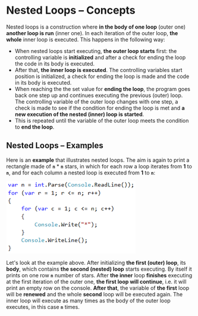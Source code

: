 # Nested Loops – Concepts

Nested loops is a construction where **in the body of one loop** (outer one) **another loop is run** (inner one). In each iteration of the outer loop, **the whole** inner loop is executed. This happens in the following way:

 - When nested loops start executing, **the outer loop starts** first: the controlling variable is **initialized** and after a check for ending the loop the code in its body is executed.
 - After that, **the inner loop is executed**. The controlling variables start position is initialized, a check for ending the loop is made and the code in its body is executed.
 - When reaching the the set value for **ending the loop**, the program goes back one step up and continues executing the previous (outer) loop. The controlling variable of the outer loop changes with one step, a check is made to see if the condition for ending the loop is met and **a new execution of the nested (inner) loop is started**.
 - This is repeated until the variable of the outer loop meets the condition to **end the loop**.

## Nested Loops – Examples

Here is an **example** that illustrates nested loops. The aim is again to print a rectangle made of **`n`** * **`n`** stars, in which for each row a loop iterates from **1** to **`n`**, and for each column a nested loop is executed from **1** to **`n`**:

![](/assets/chapter-6-images/00.Nested-loops-01.png)

Let's look at the example above. After initializing **the first (outer) loop**, its **body**, which contains **the second (nested) loop** starts executing. By itself it prints on one row **`n`** number of stars. After **the inner** loop **finishes** executing at the first iteration of the outer one, **the first loop will continue**, i.e. it will print an empty row on the console. **After that**, the variable of **the first** loop will be **renewed** and the whole **second** loop will be executed again. The inner loop will execute as many times as the body of the outer loop executes, in this case **`n`** times.
